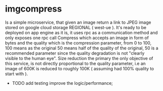 # imgcompress

Is a simple microservice, that given an image return a link to JPEG image stored
on google cloud storage REGIONAL ( west-ue ). It's ready to be deployed on app 
engine as it is, it uses rpc as a communication method and only exposes one 
rpc call Compress which accepts an image in form of bytes and the quality which
is the compression parameter, from 0 to 100, 100 means as the original 50 means
half of the quality of the original, 50 is a recommended parameter since the 
quality degradation is not "clearly visible to the human eye".
Size reduction the primary the only objective of this service, is not directly
proportional to the quality parameter, i.e an image of 600K is reduced to roughly
100K ( assuming had 100% quality to start with ).

- TODO
	add testing improve the logic/performance;
